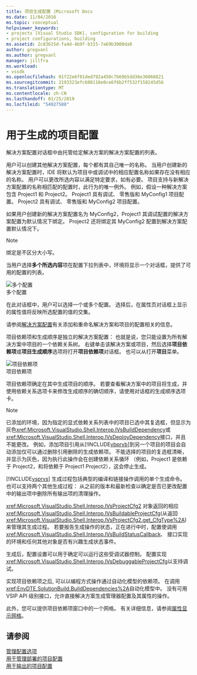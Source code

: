 ```yaml
---
title: 项目生成配置 |Microsoft Docs
ms.date: 11/04/2016
ms.topic: conceptual
helpviewer_keywords:
- projects [Visual Studio SDK], configuration for building
- project configurations, building
ms.assetid: 2c83615d-fa4d-4b9f-b315-7a69b3000da0
author: gregvanl
ms.author: gregvanl
manager: jillfra
ms.workload:
- vssdk
ms.openlocfilehash: 01f22e6f01ded792a450c7b69b5dd36e36066821
ms.sourcegitcommit: 2193323efc608118e0ce6f6b2ff532f158245d56
ms.translationtype: MT
ms.contentlocale: zh-CN
ms.lasthandoff: 01/25/2019
ms.locfileid: "54927588"
---
```

# <a name="project-configuration-for-building"></a>用于生成的项目配置
解决方案配置对话框中由托管给定解决方案的解决方案配置的列表。  
  
 用户可以创建其他解决方案配置，每个都有其自己唯一的名称。 当用户创建新的解决方案配置时，IDE 将默认为项目中或调试中的相应配置名称如果存在没有相应的名称。 用户可以更改所选内容以满足特定要求，如有必要。 项目支持与新解决方案配置的名称相匹配的配置时，此行为的唯一例外。 例如，假设一种解决方案包含 Project1 和 Project2。 Project1 具有调试、 零售版和 MyConfig1 项目配置。 Project2 具有调试、 零售版和 MyConfig2 项目配置。  
  
 如果用户创建新的解决方案配置名为 MyConfig2，Project1 其调试配置的解决方案配置为默认情况下绑定。 Project2 还将绑定其 MyConfig2 配置到解决方案配置默认情况下。  
  
> [!NOTE]
>  绑定是不区分大小写。  
  
 当用户选择**多个所选内容**项在配置下拉列表中，环境将显示一个对话框，提供了可用的配置的列表。  
  
 ![多个配置](../../extensibility/internals/media/vsmultiplecfgs.gif "vsMultipleCfgs")  
多个配置  
  
 在此对话框中，用户可以选择一个或多个配置。 选择后，在属性页对话框上显示的属性值将反映所选配置的值的交集。  
  
 请参阅[解决方案配置](../../extensibility/internals/solution-configuration.md)有关添加和重命名解决方案和项目的配置相关的信息。  
  
 项目依赖项和生成顺序是独立的解决方案配置： 也就是说，您只能设置为所有解决方案中项目的一个依赖关系树。 右键单击该解决方案或项目，然后选择**项目依赖项**或**项目生成顺序**选项将打开**项目依赖项**对话框。 也可以从打开**项目**菜单。  
  
 ![项目依赖项](../../extensibility/internals/media/vsprojdependencies.gif "vsProjDependencies")  
项目依赖项  
  
 项目依赖项确定在其中生成项目的顺序。 若要查看解决方案中的项目将生成，并使用依赖关系选项卡来修改生成顺序的确切顺序，请使用对话框的生成顺序选项卡。  
  
> [!NOTE]
>  已添加的环境，因为指定的显式依赖关系列表中的项目已选中其复选框，但显示为灰色<xref:Microsoft.VisualStudio.Shell.Interop.IVsBuildDependency>或<xref:Microsoft.VisualStudio.Shell.Interop.IVsDeployDependency>接口，并且不能更改。 例如，添加项目引用从[!INCLUDE[vbprvb](../../code-quality/includes/vbprvb_md.md)]到另一个项目的项目会自动添加仅可以通过删除引用删除的生成依赖项。 不能选择的项目的复选框清晰，并显示为灰色，因为执行此操作会在创建依赖关系循环 （例如，Project1 是依赖于 Project2，和将依赖于 Project1 Project2），这会停止生成。  
  
 [!INCLUDE[vsprvs](../../code-quality/includes/vsprvs_md.md)] 生成过程包括典型的编译和链接操作调用的单个生成命令。 也可以支持两个其他生成过程： 从之前的版本和最新检查以确定是否已更改配置中的输出项中删除所有输出项的清理操作。  
  
 <xref:Microsoft.VisualStudio.Shell.Interop.IVsProjectCfg2> 对象返回的相应<xref:Microsoft.VisualStudio.Shell.Interop.IVsBuildableProjectCfg>(从返回<xref:Microsoft.VisualStudio.Shell.Interop.IVsProjectCfg2.get_CfgType%2A>) 来管理其生成过程。 若要报告生成操作的状态，正在进行中时，配置使调用<xref:Microsoft.VisualStudio.Shell.Interop.IVsBuildStatusCallback>、 接口实现的环境和任何其他对象是否有兴趣生成状态事件。  
  
 生成后，配置设置可以用于确定可以运行这些受调试器控制。 配置实现<xref:Microsoft.VisualStudio.Shell.Interop.IVsDebuggableProjectCfg>以支持调试。  
  
 实现项目依赖项之后, 可以以编程方式操作通过自动化模型的依赖项。 在调用<xref:EnvDTE.SolutionBuild.BuildDependencies%2A>自动化模型中。 没有可用 VSIP API 级别接口，允许直接解决方案生成管理器配置及其属性的操作。  
  
 此外，您可以提供项目依赖项窗口中的一个网格。 有关详细信息，请参阅[属性显示网格](../../extensibility/internals/properties-display-grid.md)。  
  
## <a name="see-also"></a>请参阅  
 [管理配置选项](../../extensibility/internals/managing-configuration-options.md)   
 [用于管理部署的项目配置](../../extensibility/internals/project-configuration-for-managing-deployment.md)   
 [用于输出的项目配置](../../extensibility/internals/project-configuration-for-output.md)